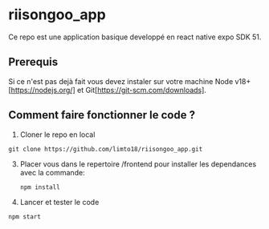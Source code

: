# riisongoo_app

Ce repo est une application basique developpé en react native expo SDK 51.

## Prerequis
Si ce n'est pas dejà fait vous devez instaler sur votre machine Node v18+ [https://nodejs.org/] et Git[https://git-scm.com/downloads].

## Comment faire fonctionner le code ?

1. Cloner le repo en local
```Shell
git clone https://github.com/limto18/riisongoo_app.git
```
3. Placer vous dans le repertoire /frontend pour installer les dependances avec la commande:
   ```Shell
   npm install
   ```
4. Lancer et tester le code
```Shell
npm start
``` 